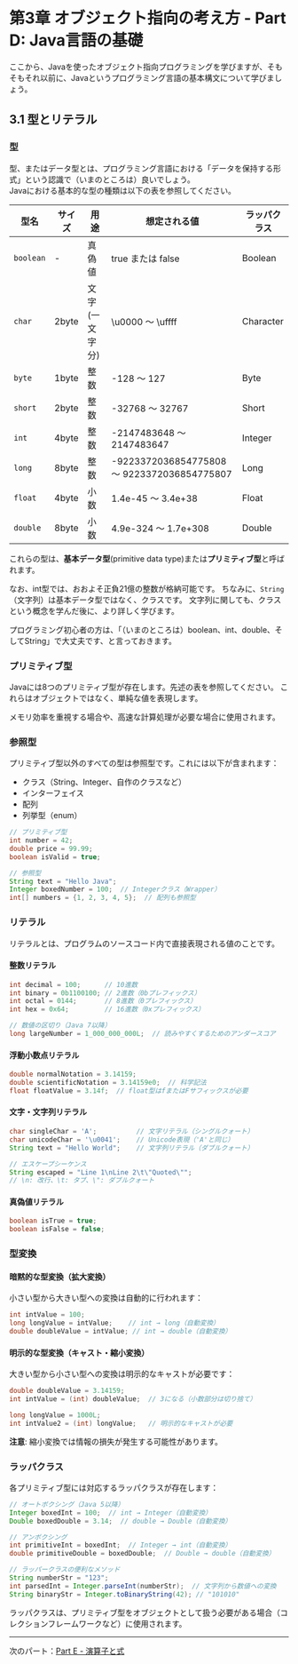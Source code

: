 # 第3章 オブジェクト指向の考え方 - Part D: Java言語の基礎

ここから、Javaを使ったオブジェクト指向プログラミングを学びますが、そもそもそれ以前に、Javaというプログラミング言語の基本構文について学びましょう。

## 3.1 型とリテラル

### 型

型、またはデータ型とは、プログラミング言語における「データを保持する形式」という認識で（いまのところは）良いでしょう。  
Javaにおける基本的な型の種類は以下の表を参照してください。

| 型名 | サイズ | 用途 | 想定される値 | ラッパクラス |
|-----|-----------------|-----|------------|--------------|
| `boolean` | -  | 真偽値 | true または false | Boolean
| `char` | 2byte | 文字(一文字分) | \u0000 〜 \uffff | Character
| `byte` | 1byte | 整数 | -128 〜 127 | Byte
| `short` | 2byte | 整数 | -32768 〜 32767 | Short
| `int` | 4byte | 整数 | -2147483648 〜 2147483647 | Integer
| `long` | 8byte | 整数 | -9223372036854775808 〜 9223372036854775807 | Long
| `float` | 4byte | 小数 | 1.4e-45 〜 3.4e+38 | Float
| `double` | 8byte | 小数 | 4.9e-324 〜 1.7e+308 | Double

これらの型は、**基本データ型**(primitive data type)または**プリミティブ型**と呼ばれます。

なお、int型では、おおよそ正負21億の整数が格納可能です。
ちなみに、`String`（文字列）は基本データ型ではなく、クラスです。
文字列に関しても、クラスという概念を学んだ後に、より詳しく学びます。

プログラミング初心者の方は、「（いまのところは）boolean、int、double、そしてString」で大丈夫です、と言っておきます。

### プリミティブ型

Javaには8つのプリミティブ型が存在します。先述の表を参照してください。
これらはオブジェクトではなく、単純な値を表現します。

メモリ効率を重視する場合や、高速な計算処理が必要な場合に使用されます。

### 参照型

プリミティブ型以外のすべての型は参照型です。これには以下が含まれます：

- クラス（String、Integer、自作のクラスなど）
- インターフェイス
- 配列
- 列挙型（enum）

```java
// プリミティブ型
int number = 42;
double price = 99.99;
boolean isValid = true;

// 参照型
String text = "Hello Java";
Integer boxedNumber = 100;  // Integerクラス（Wrapper）
int[] numbers = {1, 2, 3, 4, 5};  // 配列も参照型
```

### リテラル

リテラルとは、プログラムのソースコード内で直接表現される値のことです。

#### 整数リテラル

```java
int decimal = 100;      // 10進数
int binary = 0b1100100; // 2進数（0bプレフィックス）
int octal = 0144;       // 8進数（0プレフィックス）
int hex = 0x64;         // 16進数（0xプレフィックス）

// 数値の区切り（Java 7以降）
long largeNumber = 1_000_000_000L;  // 読みやすくするためのアンダースコア
```

#### 浮動小数点リテラル

```java
double normalNotation = 3.14159;
double scientificNotation = 3.14159e0;  // 科学記法
float floatValue = 3.14f;  // float型はfまたはFサフィックスが必要
```

#### 文字・文字列リテラル

```java
char singleChar = 'A';          // 文字リテラル（シングルクォート）
char unicodeChar = '\u0041';    // Unicode表現（'A'と同じ）
String text = "Hello World";    // 文字列リテラル（ダブルクォート）

// エスケープシーケンス
String escaped = "Line 1\nLine 2\t\"Quoted\"";
// \n: 改行、\t: タブ、\": ダブルクォート
```

#### 真偽値リテラル

```java
boolean isTrue = true;
boolean isFalse = false;
```

### 型変換

#### 暗黙的な型変換（拡大変換）

小さい型から大きい型への変換は自動的に行われます：

```java
int intValue = 100;
long longValue = intValue;    // int → long（自動変換）
double doubleValue = intValue; // int → double（自動変換）
```

#### 明示的な型変換（キャスト・縮小変換）

大きい型から小さい型への変換は明示的なキャストが必要です：

```java
double doubleValue = 3.14159;
int intValue = (int) doubleValue;  // 3になる（小数部分は切り捨て）

long longValue = 1000L;
int intValue2 = (int) longValue;   // 明示的なキャストが必要
```

**注意**: 縮小変換では情報の損失が発生する可能性があります。

### ラッパクラス

各プリミティブ型には対応するラッパクラスが存在します：

```java
// オートボクシング（Java 5以降）
Integer boxedInt = 100;  // int → Integer（自動変換）
Double boxedDouble = 3.14;  // double → Double（自動変換）

// アンボクシング
int primitiveInt = boxedInt;  // Integer → int（自動変換）
double primitiveDouble = boxedDouble;  // Double → double（自動変換）

// ラッパークラスの便利なメソッド
String numberStr = "123";
int parsedInt = Integer.parseInt(numberStr);  // 文字列から数値への変換
String binaryStr = Integer.toBinaryString(42); // "101010"
```

ラッパクラスは、プリミティブ型をオブジェクトとして扱う必要がある場合（コレクションフレームワークなど）に使用されます。

---

次のパート：[Part E - 演算子と式](chapter03e-operators.md)